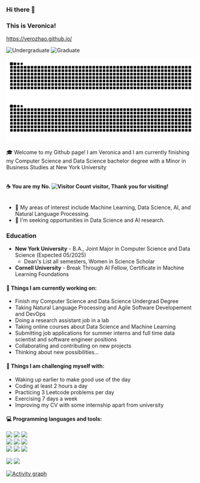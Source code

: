 ### Hi there 👋 
### This is Veronica!
https://verozhao.github.io/

![Undergraduate](https://img.shields.io/badge/Undergraduate-NYU-purple) ![Graduate](https://img.shields.io/badge/Certificate-Cornell-red)

![github contribution grid snake animation](https://raw.githubusercontent.com/verozhao/verozhao/output/github-contribution-grid-snake-dark.svg#gh-dark-mode-only)
![github contribution grid snake animation](https://raw.githubusercontent.com/verozhao/verozhao/output/github-contribution-grid-snake.svg#gh-light-mode-only)

🎓 Welcome to my Github page! I am Veronica and I am currently finishing my Computer Science and Data Science bachelor degree with a Minor in Business Studies at New York University

<div style="display: flex; align-items: center; gap: 4px;">
  
#### ☕  You are my No. <img src="https://profile-counter.glitch.me/ziqiveronica/count.svg" alt="Visitor Count" style="height: 1em;"/> visitor, Thank you for visiting!
</div>

- 🔬 My areas of interest include Machine Learning, Data Science, AI, and Natural Language Processing.
- 🚀 I'm seeking opportunities in Data Science and AI research.

### Education
- **New York University** - B.A., Joint Major in Computer Science and Data Science (Expected 05/2025)
  - Dean's List all semesters, Women in Science Scholar
- **Cornell University** - Break Through AI Fellow, Certificate in Machine Learning Foundations

#### 🌱 Things I am currently working on: 
- Finish my Computer Science and Data Science Undergrad Degree
- Taking Natural Language Processing and Agile Software Developement and DevOps
- Doing a research assistant job in a lab
- Taking online courses about Data Science and Machine Learning
- Submitting job applications for summer interns and full time data scientist and software engineer positions
- Collaborating and contributing on new projects
- Thinking about new possibilities...

#### :muscle: Things I am challenging myself with:
- Waking up earlier to make good use of the day
- Coding at least 2 hours a day
- Practicing 3 Leetcode problems per day
- Exercising 7 days a week
- Improving my CV with some internship apart from university

#### :computer: Programming languages and tools:

<p>
<!-- 	<img width="50%" align="right" src="https://github-readme-stats.vercel.app/api?username=ziqiveronica&show_icons=true&hide_border=true" /> -->


<code><img width="10%" src="https://www.vectorlogo.zone/logos/java/java-ar21.svg"></code>
<code><img width="10%" src="https://www.vectorlogo.zone/logos/python/python-ar21.svg"></code>
<code><img width="8%" src="https://www.vectorlogo.zone/logos/r-project/r-project-icon.svg"></code>
<br />
<code><img width="10%" src="https://www.vectorlogo.zone/logos/mysql/mysql-ar21.svg"></code>
<code><img width="10%" src="https://www.vectorlogo.zone/logos/mongodb/mongodb-ar21.svg"></code>
<code><img width="10%" src="https://www.vectorlogo.zone/logos/git-scm/git-scm-ar21.svg"></code>
<br />
<code><img width="10%" src="https://www.vectorlogo.zone/logos/tensorflow/tensorflow-ar21.svg"></code>
<code><img width="10%" src="https://www.vectorlogo.zone/logos/pytorch/pytorch-ar21.svg"></code>
<code><img width="10%" src="https://www.vectorlogo.zone/logos/javascript/javascript-ar21.svg"></code>
</p>

<img src = "https://github-readme-stats-eight-theta.vercel.app/api?username=verozhao&show_icons=true&theme=radical&include_all_commits=true&count_private=true" height='160'> <img src = "https://github-readme-stats.vercel.app/api/top-langs/?username=verozhao&hide_progress=true&theme=radical" height='160'>
</div>
  <a href="https://github.com/ashutosh00710/github-readme-activity-graph">
    <img src="https://github-readme-activity-graph.vercel.app/graph?username=verozhao&theme=xcode&hide_border=true" alt="Activity graph">
</a>
